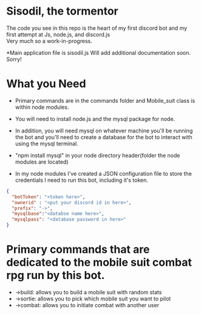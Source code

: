 # Sisodil, the tormentor

The code you see in this repo is the heart of my first discord bot and my first attempt at Js, node.js, and discord.js    
Very much so a work-in-progress.

*Main application file is sisodil.js
Will add additional documentation soon. Sorry!

# What you Need
- Primary commands are in the commands folder and Mobile_suit class is within node modules. 

- You will need to install node.js and the mysql package for node. 

- In addition, you will need mysql on whatever machine you'll be running the bot and you'll need to create a database for the bot to interact with using the mysql terminal.

- "npm install mysql" in your node directory header(folder the node modules are located)

- In my node modules I've created a JSON configuration file to store the credentials I need to run this bot, including it's token.

```json
{
  "botToken": "<token here>",
  "ownerid" : "<put your discord id in here>",
  "prefix": "->",
  "mysqlbase":"<databse name here>",
  "mysqlpass": "<database password in here>"
}
```

# Primary commands that are dedicated to the mobile suit combat rpg run by this bot.
                                                                 
- ->build: allows you to build a mobile suit with random stats     
- ->sortie: allows you to pick which mobile suit you want to pilot 
- ->combat: allows you to initiate combat with another user        

